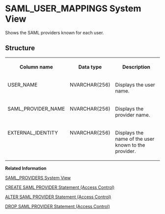 <!-- loio20cdc48e75191014b2cc9d2872477297 -->

# SAML\_USER\_MAPPINGS System View

Shows the SAML providers known for each user.



<a name="loio20cdc48e75191014b2cc9d2872477297___s_a_m_l__u_s_e_r__m_a_p_p_i_n_g_s_1struct_SAML_USER_MAPPINGS"/>

## Structure


<table>
<tr>
<th valign="top">

Column name



</th>
<th valign="top">

Data type



</th>
<th valign="top">

Description



</th>
</tr>
<tr>
<td valign="top">

USER\_NAME



</td>
<td valign="top">

NVARCHAR\(256\)



</td>
<td valign="top">

Displays the user name.



</td>
</tr>
<tr>
<td valign="top">

SAML\_PROVIDER\_NAME



</td>
<td valign="top">

NVARCHAR\(256\)



</td>
<td valign="top">

Displays the provider name.



</td>
</tr>
<tr>
<td valign="top">

EXTERNAL\_IDENTITY



</td>
<td valign="top">

NVARCHAR\(256\)



</td>
<td valign="top">

Displays the name of the user known to the provider.



</td>
</tr>
</table>

**Related Information**  


[SAML\_PROVIDERS System View](saml-providers-system-view-20cda7b.md "Shows available SAML providers.")

[CREATE SAML PROVIDER Statement \(Access Control\)](../../010-SQL-Reference/012-SQL-Statements/create-saml-provider-statement-access-control-20d4cca.md "Defines a SAML provider in the SAP HANA database.")

[ALTER SAML PROVIDER Statement \(Access Control\)](../../010-SQL-Reference/012-SQL-Statements/alter-saml-provider-statement-access-control-20d04f7.md "Changes the properties of the specified SAML provider.")

[DROP SAML PROVIDER Statement \(Access Control\)](../../010-SQL-Reference/012-SQL-Statements/drop-saml-provider-statement-access-control-20d76c8.md "Drops the specified SAML provider.")

